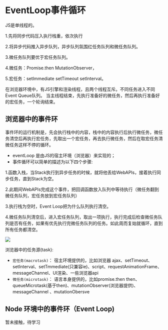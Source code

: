 # EventLoop事件循环

JS是单线程的。

1.先将同步代码压入执行栈重，依次执行

2.将异步代码推入异步队列，异步队列氛围红任务队列和微任务队列。

3.微任务队列要优于宏任务队列。

4.微任务：Promise.then MutationObserver，

5.宏任务：setImmediate setTimeout setInterval。

在浏览器环境中，有JS引擎和渲染线程，且两个线程互斥。不同任务进入不同Event Queue队列。 当主线程结束，先执行准备好的微任务，然后再执行准备好的宏任务，一个轮询结束。

## 浏览器中的事件环

事件环的运行机制是，先会执行栈中的内容，栈中的内容执行后执行微任务，微任务清空后再执行宏任务，先取出一个宏任务，再去执行微任务，然后在取宏任务清微任务这样不停的循环。

- eventLoop 是由JS的宿主环境（浏览器）来实现的；
- 事件循环可以简单的描述为以下四个步骤:

1.函数入栈，当Stack执行到异步任务的时候，就将他丢给WebAPIs，接着执行同步任务，直到Stack为空。

2.此期间WebAPIs完成这个事件，把回调函数放入队列中等待执行（微任务翻到微任务队列，宏任务放到宏任务队列）

3.执行栈为空时，Event Loop把为什么队列执行清空。

4.微任务队列清空后，进入宏任务队列，取出一项执行，执行完成后检查微任务队列是否有任务，如果有优先执行完微任务队列的任务。如此周而复始就循环，直到所有任务都清空。

![](D:\frontEnd\rookieLoadJS\basic\img\20221012-150615.jpg)

浏览器中的任务源(task):

- `宏任务(macrotask)`：
   宿主环境提供的，比如浏览器
   ajax、setTimeout、setInterval、setTmmediate(只兼容ie)、script、requestAnimationFrame、messageChannel、UI渲染、一些浏览器api
- `微任务(microtask)`：
   语言本身提供的，比如promise.then
   then、queueMicrotask(基于then)、mutationObserver(浏览器提供)、messageChannel 、mutationObersve

## **Node 环境中的事件环（Event Loop)**

暂未接触，待学习